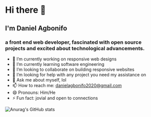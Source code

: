 # Hi there 👋

## I'm Daniel Agbonifo
### a front end web developer, fascinated with open source projects and excited about technological advancements.

- 🔭 I’m currently working on responsive web designs
- 🌱 I’m currently learning software engineering
- 👯 I’m looking to collaborate on building responsive websites
 - 🤔 I’m looking for help with any project you need my assistance on
- 💬 Ask me about myself, lol
- 📫 How to reach me: danielagbonifo2020@gmail.com
- 😄 Pronouns: Him/He
- ⚡ Fun fact: jovial and open to connections




![Anurag's GitHub stats](https://github-readme-stats.vercel.app/api?username=daniel-agbonifo&show_icons=true&theme=radical)



